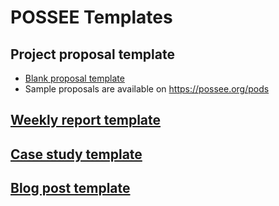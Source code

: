 # POSSEE Templates

## Project proposal template

- [Blank proposal template](https://github.com/possee-org/templates/blob/main/POSSEE-proposal-template.md)
- Sample proposals are available on https://possee.org/pods

## [Weekly report template](https://github.com/possee-org/templates/blob/main/POSSEE-weekly-report.md)

## [Case study template]()

## [Blog post template]()

